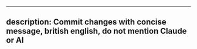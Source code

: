   ---
  description: Commit changes with concise message, british english, do not mention Claude or AI
  ---
